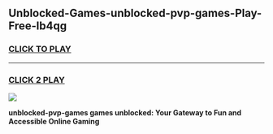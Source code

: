 
## Unblocked-Games-unblocked-pvp-games-Play-Free-lb4qg
<h3>
<a href="https://premium76.site?title=unblocked-pvp-games&ref=09A">CLICK TO PLAY</a></h3>
<hr>

<h3>
<a href="https://premium76.site?title=unblocked-pvp-games&ref=09A">CLICK 2 PLAY</a>
  
</h3>

<a href="https://premium76.site?title=unblocked-pvp-games&ref=09A"><img src="https://clearcache.store/games.png"></a>


**unblocked-pvp-games games unblocked: Your Gateway to Fun and Accessible Online Gaming**
